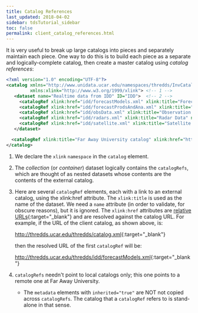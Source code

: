 ```yaml
---
title: Catalog References
last_updated: 2018-04-02
sidebar: tdsTutorial_sidebar
toc: false
permalink: client_catalog_references.html
---
```


It is very useful to break up large catalogs into pieces and separately maintain each piece.
One way to do this is to build each piece as a separate and logically-complete catalog, then create a master catalog using _catalog references_:

~~~xml
<?xml version="1.0" encoding="UTF-8"?>
<catalog xmlns="http://www.unidata.ucar.edu/namespaces/thredds/InvCatalog/v1.0" name="Top Catalog"
         xmlns:xlink="http://www.w3.org/1999/xlink"> <!-- 1 -->
   <dataset name="Realtime data from IDD" ID="IDD">  <!-- 2 -->
     <catalogRef xlink:href="idd/forecastModels.xml" xlink:title="Forecast Model Data" name=""/> <!-- 3 -->
     <catalogRef xlink:href="idd/forecastProdsAndAna.xml" xlink:title="Forecast Products and Analyses" name=""/> <!-- 3 -->
     <catalogRef xlink:href="idd/obsData.xml" xlink:title="Observation Data" name=""/> <!-- 3 -->
     <catalogRef xlink:href="idd/radars.xml" xlink:title="Radar Data" name=""/> <!-- 3 -->
     <catalogRef xlink:href="idd/satellite.xml" xlink:title="Satellite Data" name=""/> <!-- 3 -->
   </dataset>

  <catalogRef xlink:title="Far Away University catalog" xlink:href="http://www.farAway.edu/thredds/catalog.xml" />    <!-- 4 -->
</catalog>
~~~

1. We declare the `xlink` `namespace` in the `catalog` element.
2. The _collection_ (or _container_) dataset logically contains the `catalogRefs`, which are thought of as nested datasets whose contents are the contents of the external catalog.
3. Here are several `catalogRef` elements, each with a link to an external catalog, using the xlink:href attribute. 
   The `xlink:title` is used as the name of the dataset.
   We need a `name` attribute (in order to validate, for obscure reasons), but it is ignored.
   The `xlink:href` attributes are [relative URLs](http://www.webreference.com/html/tutorial2/3.html){:target="_blank"} and are resolved against the catalog URL. 
   For example, if the URL of the client catalog, as shown above, is:

   <http://thredds.ucar.edu/thredds/catalog.xml>{:target="_blank"}

   then the resolved URL of the first `catalogRef` will be:

   <http://thredds.ucar.edu/thredds/idd/forecastModels.xml>{:target="_blank"}

4. `catalogRefs` needn't point to local catalogs only; this one points to a remote one at Far Away University.
   * The `metadata` elements with `inherited="true"` are NOT not copied across `catalogRefs`.
     The catalog that a `catalogRef` refers to is stand-alone in that sense.
